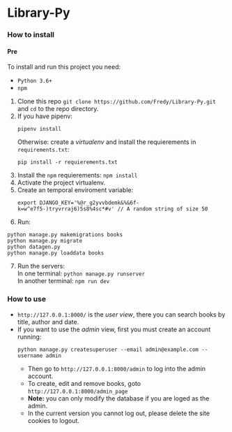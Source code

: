 
# Library-Py

### How to install

#### Pre
To install and run this project you need:
* `Python 3.6+`
* `npm`

1. Clone this repo `git clone https://github.com/Fredy/Library-Py.git` and `cd` to the repo directory.
2. If you have pipenv:
   ```
   pipenv install
   ```
   Otherwise: create a *virtualenv* and install the requierements in `requirements.txt`:
   ```
   pip install -r requierements.txt
   ```
3. Install the `npm` requierements: `npm install` 
4. Activate the project virtualenv. 
5. Create an temporal enviroment variable:
   ```
   export DJANGO_KEY='%@r_g2yvvbdemk&%&6f-k=w^e7f5-)tryvrraj6)5s8%4sc*#v' // A random string of size 50
   ```
6. Run:
  ```
  python manage.py makemigrations books
  python manage.py migrate
  python datagen.py
  python manage.py loaddata books
  ```
7. Run the servers:  
   In one terminal: `python manage.py runserver`   
   In another terminal: `npm run dev`

### How to use 

* `http://127.0.0.1:8000/` is the *user view*, there you can search books by title, author and date.
* If you want to use the *admin* view, first you must create an account running: 
  ```
  python manage.py createsuperuser --email admin@example.com --username admin
  ```
  * Then go to `http://127.0.0.1:8000/admin` to log into the admin account.
  * To create, edit and remove books, goto `http://127.0.0.1:8000/admin_page`
  * **Note:** you can only modify the database if you are loged as the admin.
  * In the current version you cannot log out, please delete the site cookies to logout.
